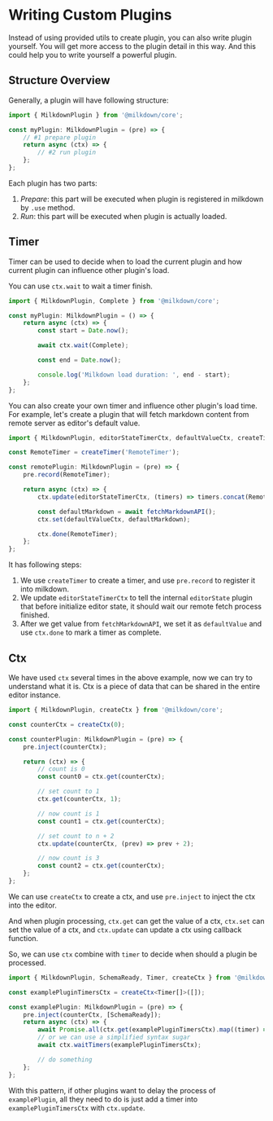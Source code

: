 # Writing Custom Plugins

Instead of using provided utils to create plugin, you can also write plugin yourself.
You will get more access to the plugin detail in this way. And this could help you to write yourself a powerful plugin.

## Structure Overview

Generally, a plugin will have following structure:

```typescript
import { MilkdownPlugin } from '@milkdown/core';

const myPlugin: MilkdownPlugin = (pre) => {
    // #1 prepare plugin
    return async (ctx) => {
        // #2 run plugin
    };
};
```

Each plugin has two parts:

1. _Prepare_: this part will be executed when plugin is registered in milkdown by `.use` method.
2. _Run_: this part will be executed when plugin is actually loaded.

## Timer

Timer can be used to decide when to load the current plugin and how current plugin can influence other plugin's load.

You can use `ctx.wait` to wait a timer finish.

```typescript
import { MilkdownPlugin, Complete } from '@milkdown/core';

const myPlugin: MilkdownPlugin = () => {
    return async (ctx) => {
        const start = Date.now();

        await ctx.wait(Complete);

        const end = Date.now();

        console.log('Milkdown load duration: ', end - start);
    };
};
```

You can also create your own timer and influence other plugin's load time.
For example, let's create a plugin that will fetch markdown content from remote server as editor's default value.

```typescript
import { MilkdownPlugin, editorStateTimerCtx, defaultValueCtx, createTimer } from '@milkdown/core';

const RemoteTimer = createTimer('RemoteTimer');

const remotePlugin: MilkdownPlugin = (pre) => {
    pre.record(RemoteTimer);

    return async (ctx) => {
        ctx.update(editorStateTimerCtx, (timers) => timers.concat(RemoteTimer));

        const defaultMarkdown = await fetchMarkdownAPI();
        ctx.set(defaultValueCtx, defaultMarkdown);

        ctx.done(RemoteTimer);
    };
};
```

It has following steps:

1. We use `createTimer` to create a timer, and use `pre.record` to register it into milkdown.
2. We update `editorStateTimerCtx` to tell the internal `editorState` plugin that before initialize editor state, it should wait our remote fetch process finished.
3. After we get value from `fetchMarkdownAPI`, we set it as `defaultValue` and use `ctx.done` to mark a timer as complete.

## Ctx

We have used `ctx` several times in the above example, now we can try to understand what it is.
Ctx is a piece of data that can be shared in the entire editor instance.

```typescript
import { MilkdownPlugin, createCtx } from '@milkdown/core';

const counterCtx = createCtx(0);

const counterPlugin: MilkdownPlugin = (pre) => {
    pre.inject(counterCtx);

    return (ctx) => {
        // count is 0
        const count0 = ctx.get(counterCtx);

        // set count to 1
        ctx.get(counterCtx, 1);

        // now count is 1
        const count1 = ctx.get(counterCtx);

        // set count to n + 2
        ctx.update(counterCtx, (prev) => prev + 2);

        // now count is 3
        const count2 = ctx.get(counterCtx);
    };
};
```

We can use `createCtx` to create a ctx, and use `pre.inject` to inject the ctx into the editor.

And when plugin processing, `ctx.get` can get the value of a ctx, `ctx.set` can set the value of a ctx, and `ctx.update` can update a ctx using callback function.

So, we can use `ctx` combine with `timer` to decide when should a plugin be processed.

```typescript
import { MilkdownPlugin, SchemaReady, Timer, createCtx } from '@milkdown/core';

const examplePluginTimersCtx = createCtx<Timer[]>([]);

const examplePlugin: MilkdownPlugin = (pre) => {
    pre.inject(counterCtx, [SchemaReady]);
    return async (ctx) => {
        await Promise.all(ctx.get(examplePluginTimersCtx).map((timer) => ctx.wait(timer)));
        // or we can use a simplified syntax sugar
        await ctx.waitTimers(examplePluginTimersCtx);

        // do something
    };
};
```

With this pattern, if other plugins want to delay the process of `examplePlugin`, all they need to do is just add a timer into `examplePluginTimersCtx` with `ctx.update`.
